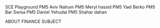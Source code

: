 SCE Playground
PM5	Aviv Nahum
PM5	Meryl hassid 
PM5	Yael Berko
PM5	Bar Swisa 
PM5	Daniel Yehudai
PM5	Shahar dahan


ABOUT FINANCE SUBJECT
